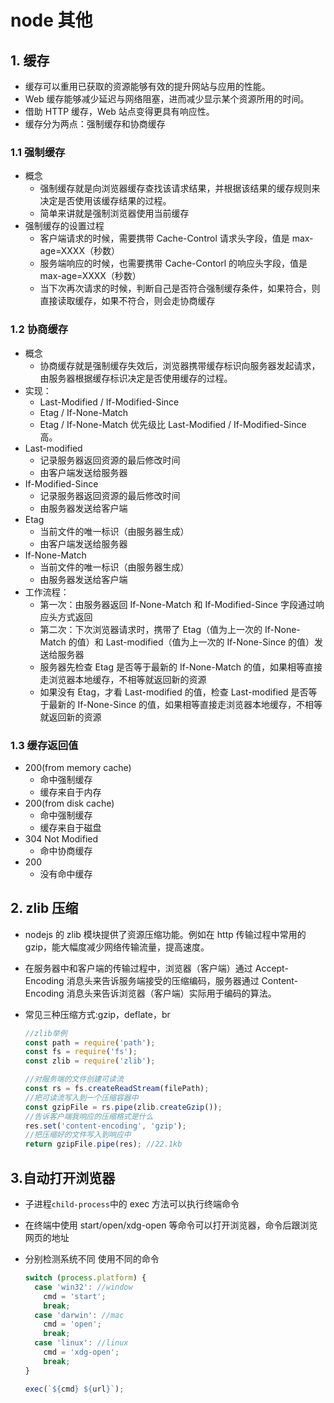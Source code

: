 # node 其他

## 1. 缓存

- 缓存可以重用已获取的资源能够有效的提升网站与应用的性能。
- Web 缓存能够减少延迟与网络阻塞，进而减少显示某个资源所用的时间。
- 借助 HTTP 缓存，Web 站点变得更具有响应性。
- 缓存分为两点：强制缓存和协商缓存

### 1.1 强制缓存

- 概念
  - 强制缓存就是向浏览器缓存查找该请求结果，并根据该结果的缓存规则来决定是否使用该缓存结果的过程。
  - 简单来讲就是强制浏览器使用当前缓存
- 强制缓存的设置过程
  - 客户端请求的时候，需要携带 Cache-Control 请求头字段，值是 max-age=XXXX（秒数）
  - 服务端响应的时候，也需要携带 Cache-Contorl 的响应头字段，值是 max-age=XXXX（秒数）
  - 当下次再次请求的时候，判断自己是否符合强制缓存条件，如果符合，则直接读取缓存，如果不符合，则会走协商缓存

### 1.2 协商缓存

- 概念
  - 协商缓存就是强制缓存失效后，浏览器携带缓存标识向服务器发起请求，由服务器根据缓存标识决定是否使用缓存的过程。
- 实现：
  - Last-Modified / If-Modified-Since
  - Etag / If-None-Match
  - Etag / If-None-Match 优先级比 Last-Modified / If-Modified-Since 高。
- Last-modified
  - 记录服务器返回资源的最后修改时间
  - 由客户端发送给服务器
- If-Modified-Since
  - 记录服务器返回资源的最后修改时间
  - 由服务器发送给客户端
- Etag
  - 当前文件的唯一标识（由服务器生成）
  - 由客户端发送给服务器
- If-None-Match
  - 当前文件的唯一标识（由服务器生成）
  - 由服务器发送给客户端
- 工作流程：
  - 第一次：由服务器返回 If-None-Match 和 If-Modified-Since 字段通过响应头方式返回
  - 第二次：下次浏览器请求时，携带了 Etag（值为上一次的 If-None-Match 的值）和 Last-modified（值为上一次的 If-None-Since 的值）发送给服务器
  - 服务器先检查 Etag 是否等于最新的 If-None-Match 的值，如果相等直接走浏览器本地缓存，不相等就返回新的资源
  - 如果没有 Etag，才看 Last-modified 的值，检查 Last-modified 是否等于最新的 If-None-Since 的值，如果相等直接走浏览器本地缓存，不相等就返回新的资源

### 1.3 缓存返回值

- 200(from memory cache)
  - 命中强制缓存
  - 缓存来自于内存
- 200(from disk cache)
  - 命中强制缓存
  - 缓存来自于磁盘
- 304 Not Modified
  - 命中协商缓存
- 200
  - 没有命中缓存

## 2. zlib 压缩

- nodejs 的 zlib 模块提供了资源压缩功能。例如在 http 传输过程中常用的 gzip，能大幅度减少网络传输流量，提高速度。

- 在服务器中和客户端的传输过程中，浏览器（客户端）通过 Accept-Encoding 消息头来告诉服务端接受的压缩编码，服务器通过 Content-Encoding 消息头来告诉浏览器（客户端）实际用于编码的算法。

- 常见三种压缩方式:gzip，deflate，br

  ```js
  //zlib举例
  const path = require('path');
  const fs = require('fs');
  const zlib = require('zlib');

  //对服务端的文件创建可读流
  const rs = fs.createReadStream(filePath);
  //把可读流写入到一个压缩容器中
  const gzipFile = rs.pipe(zlib.createGzip());
  //告诉客户端我响应的压缩格式是什么
  res.set('content-encoding', 'gzip');
  //把压缩好的文件写入到响应中
  return gzipFile.pipe(res); //22.1kb
  ```

## 3.自动打开浏览器

- 子进程`child-process`中的 exec 方法可以执行终端命令

- 在终端中使用 start/open/xdg-open 等命令可以打开浏览器，命令后跟浏览网页的地址

- 分别检测系统不同 使用不同的命令

  ```js
  switch (process.platform) {
    case 'win32': //window
      cmd = 'start';
      break;
    case 'darwin': //mac
      cmd = 'open';
      break;
    case 'linux': //linux
      cmd = 'xdg-open';
      break;
  }

  exec(`${cmd} ${url}`);
  ```
